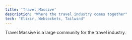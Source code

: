 ```yaml
---
title: 'Travel Massive'
description: "Where the travel industry comes together"
tech: "Elixir, Websockets, Tailwind"
---
```


Travel Massive is a large community for the travel industry.